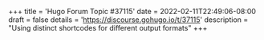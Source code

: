 +++
title = 'Hugo Forum Topic #37115'
date = 2022-02-11T22:49:06-08:00
draft = false
details = 'https://discourse.gohugo.io/t/37115'
description = "Using distinct shortcodes for different output formats"
+++
